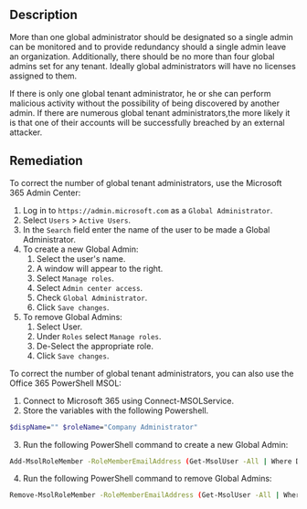## Description

More than one global administrator should be designated so a single admin can be monitored and to provide redundancy should a single admin leave an organization. Additionally, there should be no more than four global admins set for any tenant. Ideally global administrators will have no licenses assigned to them.

If there is only one global tenant administrator, he or she can perform malicious activity without the possibility of being discovered by another admin. If there are numerous global tenant administrators,the more likely it is that one of their accounts will be successfully breached by an external attacker.

## Remediation

To correct the number of global tenant administrators, use the Microsoft 365 Admin Center:

1. Log in to `https://admin.microsoft.com` as a `Global Administrator`.
2. Select `Users` > `Active Users`.
3. In the `Search` field enter the name of the user to be made a Global Administrator.
4. To create a new Global Admin:
    1. Select the user's name.
    2. A window will appear to the right.
    3. Select `Manage roles`.
    4. Select `Admin center access`.
    5. Check `Global Administrator`.
    6. Click `Save changes`.
5. To remove Global Admins:
    1. Select User.
    2. Under `Roles` select `Manage roles`.
    3. De-Select the appropriate role.
    4. Click `Save changes`.

To correct the number of global tenant administrators, you can also use the Office 365 PowerShell MSOL:

1. Connect to Microsoft 365 using Connect-MSOLService.
2. Store the variables with the following Powershell.

```bash
$dispName="" $roleName="Company Administrator"
```

3. Run the following PowerShell command to create a new Global Admin:

```bash
Add-MsolRoleMember -RoleMemberEmailAddress (Get-MsolUser -All | Where DisplayName -eq $dispName).UserPrincipalName -RoleName $roleName
```

4. Run the following PowerShell command to remove Global Admins:

```bash
Remove-MsolRoleMember -RoleMemberEmailAddress (Get-MsolUser -All | Where DisplayName -eq $dispName).UserPrincipalName -RoleName $roleName
```
